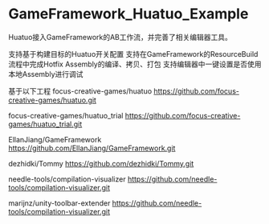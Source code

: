 # GameFramework_Huatuo_Example
Huatuo接入GameFramework的AB工作流，并完善了相关编辑器工具。

支持基于构建目标的Huatuo开关配置
支持在GameFramework的ResourceBuild流程中完成Hotfix Assembly的编译、拷贝、打包
支持编辑器中一键设置是否使用本地Assembly进行调试

基于以下工程
focus-creative-games/huatuo
https://github.com/focus-creative-games/huatuo.git

focus-creative-games/huatuo_trial
https://github.com/focus-creative-games/huatuo_trial.git

EllanJiang/GameFramework
https://github.com/EllanJiang/GameFramework.git

dezhidki/Tommy
https://github.com/dezhidki/Tommy.git

needle-tools/compilation-visualizer
https://github.com/needle-tools/compilation-visualizer.git

marijnz/unity-toolbar-extender
https://github.com/needle-tools/compilation-visualizer.git

